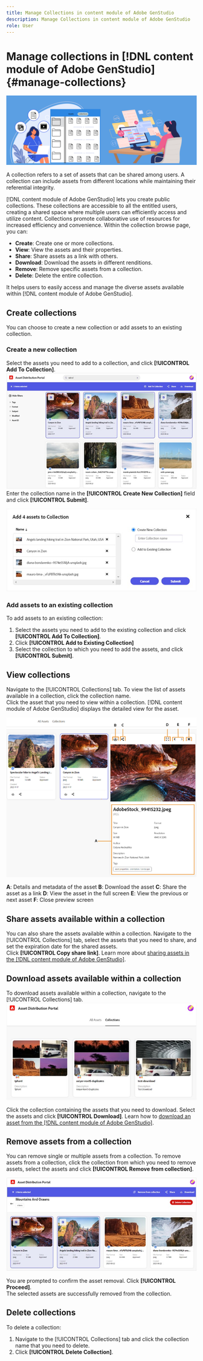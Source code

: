 ```yaml
---
title: Manage Collections in content module of Adobe GenStudio
description: Manage Collections in content module of Adobe GenStudio
role: User
---
```

# Manage collections in [!DNL content module of Adobe GenStudio] {#manage-collections}

<!-- ![Manage collections](assets/manage-collections.jpg) -->
![Manage collections](assets/manage-collection.png)

A collection refers to a set of assets that can be shared among users. A collection can include assets from different locations while maintaining their referential integrity.

[!DNL content module of Adobe GenStudio] lets you create public collections. These collections are accessible to all the entitled users, creating a shared space where multiple users can efficiently access and utilize content. Collections promote collaborative use of resources for increased efficiency and convenience. Within the collection browse page, you can: 

* **Create**: Create one or more collections.
* **View**: View the assets and their properties.  
* **Share**: Share assets as a link with others. 
* **Download**: Download the assets in different renditions. 
* **Remove**: Remove specific assets from a collection. 
* **Delete**: Delete the entire collection. 

It helps users to easily access and manage the diverse assets available within [!DNL content module of Adobe GenStudio]. 

## Create collections

You can choose to create a new collection or add assets to an existing collection.

### Create a new collection 

Select the assets you need to add to a collection, and click **[!UICONTROL Add To Collection]**.
![Create collection](assets/create-collection.jpg)
<br> Enter the collection name in the **[!UICONTROL Create New Collection]** field and click **[!UICONTROL Submit]**.

![Create a new collection](assets/create-new-collection.jpg)

### Add assets to an existing collection 

To add assets to an existing collection:

1. Select the assets you need to add to the existing collection and click **[!UICONTROL Add To Collection]**.
1. Click **[!UICONTROL Add to Existing Collection]**
1. Select the collection to which you need to add the assets, and click **[!UICONTROL Submit]**.

## View collections 

Navigate to the [!UICONTROL Collections] tab. To view the list of assets available in a collection, click the collection name. <br> Click the asset that you need to view within a collection. [!DNL content module of Adobe GenStudio] displays the detailed view for the asset. 

![Asset details](assets/view-asset.jpg)

**A**: Details and metadata of the asset **B**: Download the asset **C**: Share the asset as a link **D**: View the asset in the full screen **E**: View the previous or next asset **F**: Close preview screen 

## Share assets available within a collection 

You can also share the assets available within a collection. Navigate to the [!UICONTROL Collections] tab, select the assets that you need to share, and set the expiration date for the shared assets. <br> Click **[!UICONTROL Copy share link]**. Learn more about [sharing assets in the [!DNL content module of Adobe GenStudio]](share-assets-as-a-link.md).

## Download assets available within a collection 

To download assets available within a collection, navigate to the [!UICONTROL Collections] tab.   
![Collection tab](assets/collection-tab.jpg)

Click the collection containing the assets that you need to download. Select the assets and click **[!UICONTROL Download]**. 
Learn how to [download an asset from the [!DNL content module of Adobe GenStudio]](download-assets.md). 

## Remove assets from a collection

You can remove single or multiple assets from a collection. To remove assets from a collection, click the collection from which you need to remove assets, select the assets and click **[!UICONTROL Remove from collection]**. 

 ![Remove collection](assets/remove-collections.jpg)

You are prompted to confirm the asset removal. Click **[!UICONTROL Proceed]**.  
The selected assets are successfully removed from the collection. 

## Delete collections 

To delete a collection:

1. Navigate to the [!UICONTROL Collections] tab and click the collection name that you need to delete.
1. Click **[!UICONTROL Delete Collection]**.
